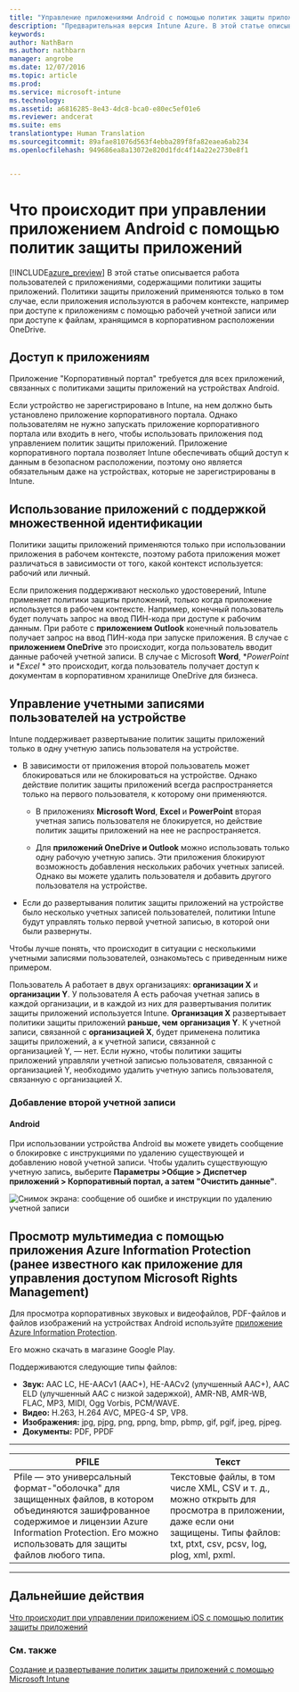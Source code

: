```yaml
---
title: "Управление приложениями Android с помощью политик защиты приложений | Предварительная версия Intune Azure | Документация Майкрософт"
description: "Предварительная версия Intune Azure. В этой статье описывается, что происходит при управлении приложением Android с помощью политик защиты приложений."
keywords: 
author: NathBarn
ms.author: nathbarn
manager: angrobe
ms.date: 12/07/2016
ms.topic: article
ms.prod: 
ms.service: microsoft-intune
ms.technology: 
ms.assetid: a6816285-8e43-4dc8-bca0-e80ec5ef01e6
ms.reviewer: andcerat
ms.suite: ems
translationtype: Human Translation
ms.sourcegitcommit: 89afae81076d563f4ebba289f8fa82eaea6ab234
ms.openlocfilehash: 949686ea8a13072e820d1fdc4f14a22e2730e8f1


---
```


# <a name="what-to-expect-when-your-android-app-is-managed-by-app-protection-policies"></a>Что происходит при управлении приложением Android с помощью политик защиты приложений 
[!INCLUDE[azure_preview](../includes/azure_preview.md)] В этой статье описывается работа пользователей с приложениями, содержащими политики защиты приложений. Политики защиты приложений применяются только в том случае, если приложения используются в рабочем контексте, например при доступе к приложениям с помощью рабочей учетной записи или при доступе к файлам, хранящимся в корпоративном расположении OneDrive.
##  <a name="accessing-apps"></a>Доступ к приложениям

Приложение "Корпоративный портал" требуется для всех приложений, связанных с политиками защиты приложений на устройствах Android.

Если устройство не зарегистрировано в Intune, на нем должно быть установлено приложение корпоративного портала. Однако пользователям не нужно запускать приложение корпоративного портала или входить в него, чтобы использовать приложения под управлением политик защиты приложений.
Приложение корпоративного портала позволяет Intune обеспечивать общий доступ к данным в безопасном расположении, поэтому оно является обязательным даже на устройствах, которые не зарегистрированы в Intune.


##  <a name="using-apps-with-multi-identity-support"></a>Использование приложений с поддержкой множественной идентификации

Политики защиты приложений применяются только при использовании приложения в рабочем контексте, поэтому работа приложения может различаться в зависимости от того, какой контекст используется: рабочий или личный.

Если приложения поддерживают несколько удостоверений, Intune применяет политики защиты приложений, только когда приложение используется в рабочем контексте.  Например, конечный пользователь будет получать запрос на ввод ПИН-кода при доступе к рабочим данным.  При работе с **приложением Outlook** конечный пользователь получает запрос на ввод ПИН-кода при запуске приложения. В случае с **приложением OneDrive** это происходит, когда пользователь вводит данные рабочей учетной записи.  В случае с Microsoft **Word**, **PowerPoint* и **Excel* * это происходит, когда пользователь получает доступ к документам в корпоративном хранилище OneDrive для бизнеса.
##  <a name="managing-user-accounts-on-the-device"></a>Управление учетными записями пользователей на устройстве

Intune поддерживает развертывание политик защиты приложений только в одну учетную запись пользователя на устройстве.

* В зависимости от приложения второй пользователь может блокироваться или не блокироваться на устройстве. Однако действие политик защиты приложений всегда распространяется только на первого пользователя, к которому они применяются.

  * В приложениях **Microsoft Word**, **Excel** и **PowerPoint** вторая учетная запись пользователя не блокируется, но действие политик защиты приложений на нее не распространяется.

  * Для **приложений OneDrive и Outlook** можно использовать только одну рабочую учетную запись.  Эти приложения блокируют возможность добавления нескольких рабочих учетных записей.  Однако вы можете удалить пользователя и добавить другого пользователя на устройстве.


* Если до развертывания политик защиты приложений на устройстве было несколько учетных записей пользователей, политики Intune будут управлять только первой учетной записью, в которой они были развернуты.


Чтобы лучше понять, что происходит в ситуации с несколькими учетными записями пользователей, ознакомьтесь с приведенным ниже примером.

Пользователь A работает в двух организациях: **организации X** и **организации Y**. У пользователя A есть рабочая учетная запись в каждой организации, и в каждой из них для развертывания политик защиты приложений используется Intune. **Организация X** развертывает политики защиты приложений **раньше, чем** **организация Y**. К учетной записи, связанной с **организацией X**, будет применена политика защиты приложений, а к учетной записи, связанной с организацией Y, — нет. Если нужно, чтобы политики защиты приложений управляли учетной записью пользователя, связанной с организацией Y, необходимо удалить учетную запись пользователя, связанную с организацией X.
### <a name="adding-a-second-account"></a>Добавление второй учетной записи
####  <a name="android"></a>Android
При использовании устройства Android вы можете увидеть сообщение о блокировке с инструкциями по удалению существующей и добавлению новой учетной записи.  Чтобы удалить существующую учетную запись, выберите **Параметры &gt;Общие &gt; Диспетчер приложений &gt; Корпоративный портал, а затем "Очистить данные"**.

![Снимок экрана: сообщение об ошибке и инструкции по удалению учетной записи](../media/android-switch-user.png)

##  <a name="viewing-media-files-with-the-azure-information-protection-app-previously-known-as-rights-management-sharing-app"></a>Просмотр мультимедиа с помощью приложения Azure Information Protection (ранее известного как приложение для управления доступом Microsoft Rights Management)
Для просмотра корпоративных звуковых и видеофайлов, PDF-файлов и файлов изображений на устройствах Android используйте [приложение Azure Information Protection](https://play.google.com/store/apps/details?id=com.microsoft.ipviewer).

Его можно скачать в магазине Google Play.  

Поддерживаются следующие типы файлов:

* **Звук:** AAC LC, HE-AACv1 (AAC+), HE-AACv2 (улучшенный AAC+), AAC ELD (улучшенный AAC с низкой задержкой), AMR-NB, AMR-WB, FLAC, MP3, MIDI, Ogg Vorbis, PCM/WAVE.
* **Видео:** H.263, H.264 AVC, MPEG-4 SP, VP8.
* **Изображения:** jpg, pjpg, png, ppng, bmp, pbmp, gif, pgif, jpeg, pjpeg.
* **Документы:** PDF, PPDF

------------
|**PFILE**|**Текст**|
|----|----|
|Pfile — это универсальный формат-"оболочка" для защищенных файлов, в котором объединяются зашифрованное содержимое и лицензии Azure Information Protection. Его можно использовать для защиты файлов любого типа.|Текстовые файлы, в том числе XML, CSV и т. д., можно открыть для просмотра в приложении, даже если они защищены. Типы файлов: txt, ptxt, csv, pcsv, log, plog, xml, pxml.|
---------------
## <a name="next-steps"></a>Дальнейшие действия
[Что происходит при управлении приложением iOS с помощью политик защиты приложений](app-protection-enabled-ios-apps.md)

### <a name="see-also"></a>См. также
[Создание и развертывание политик защиты приложений с помощью Microsoft Intune](app-protection-policies.md)



<!--HONumber=Feb17_HO1-->


